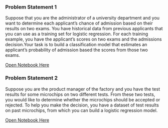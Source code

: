### Problem Statement 1

Suppose that you are the administrator of a university department and you want to determine each applicant’s chance of admission based on their
results on two exams. You have historical data from previous applicants that you can use as a training set for logistic regression. For each training example, you have the applicant’s scores on two exams and the admissions decision.Your task is to build a classification model that estimates an applicant’s probability of admission based the scores from those two exams.

[Open Notebook Here](https://github.com/ravichaubey/Learning-Algorithms/blob/main/Logistic%20Regression/Logistic%20-%20Non%20Regularised%20%26%20Regularised.ipynb)

### Problem Statement 2

Suppose you are the product manager of the factory and you have the test results for some microchips on two different tests. From these two tests,
you would like to determine whether the microchips should be accepted or rejected. To help you make the decision, you have a dataset of test results on past microchips, from which you can build a logistic regression model.

[Open Notebook Here](https://github.com/ravichaubey/Learning-Algorithms/blob/main/Logistic%20Regression/Logistic%20-%20Non%20Regularised%20%26%20Regularised.ipynb)
